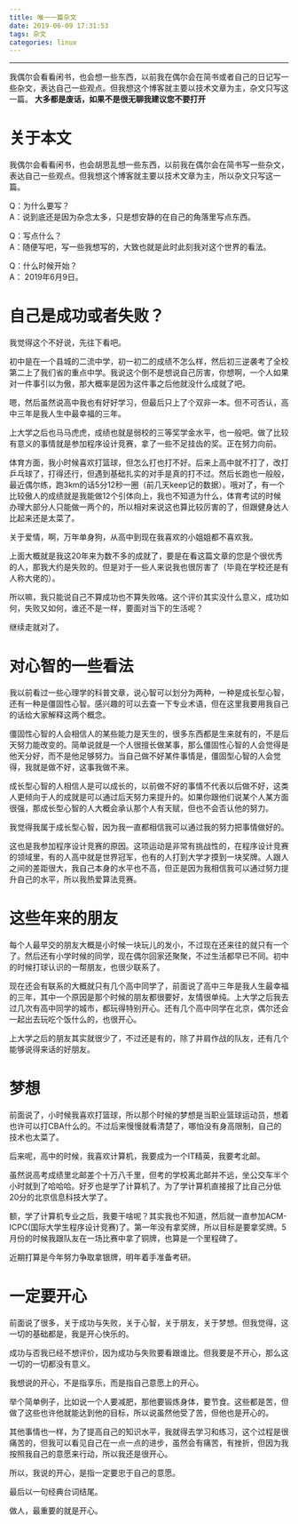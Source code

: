 ```yaml
---
title: 唯一一篇杂文
date: 2019-06-09 17:31:53
tags: 杂文
categories: linux
---
```

---
我偶尔会看看闲书，也会想一些东西，以前我在偶尔会在简书或者自己的日记写一些杂文，表达自己一些观点。但我想这个博客就主要以技术文章为主，杂文只写这一篇。
**大多都是废话，如果不是很无聊我建议您不要打开**
<!-- more -->
# 关于本文 
我偶尔会看看闲书，也会胡思乱想一些东西，以前我在偶尔会在简书写一些杂文，表达自己一些观点。但我想这个博客就主要以技术文章为主，所以杂文只写这一篇。   

Q：为什么要写？   
A：说到底还是因为杂念太多，只是想安静的在自己的角落里写点东西。

Q：写点什么？   
A：随便写吧，写一些我想写的，大致也就是此时此刻我对这个世界的看法。

Q：什么时候开始？   
A： 2019年6月9日。
# 自己是成功或者失败？   
我觉得这个不好说，先往下看吧。

初中是在一个县城的二流中学，初一初二的成绩不怎么样，然后初三逆袭考了全校第二上了我们省的重点中学。我说这个倒不是想说自己厉害，你想啊，一个人如果对一件事引以为傲，那大概率是因为这件事之后他就没什么成就了吧。  

嗯，然后虽然说高中我也有好好学习，但最后只上了个双非一本。但不可否认，高中三年是我人生中最幸福的三年。   

上大学之后也马马虎虎，成绩也就是弱校的三等奖学金水平，也一般吧。做了比较有意义的事情就是参加程序设计竞赛，拿了一些不足挂齿的奖。正在努力向前。

体育方面，我小时候喜欢打篮球，但怎么打也打不好。后来上高中就不打了，改打乒乓球了，打得还行，但遇到基础扎实的对手是真的打不过。然后长跑也一般般，最近偶尔练，跑3km的话5分12秒一圈（前几天keep记的数据）。哦对了，有一个比较傲人的成绩就是我能做12个引体向上，我也不知道为什么，体育考试的时候办理大部分人只能做一两个的，所以相对来说这也算比较厉害的了，但跟健身达人比起来还是太菜了。

关于爱情，啊，万年单身狗，从高中到现在我喜欢的小姐姐都不喜欢我。

上面大概就是我这20年来为数不多的成就了，要是在看这篇文章的您是个很优秀的人，那我大约是失败的。但是对于一些人来说我也很厉害了（毕竟在学校还是有人称大佬的）。

所以嘛，我只能说自己不算成功也不算失败咯。这个评价其实没什么意义，成功如何，失败又如何，谁还不是一样，要面对当下的生活呢？

继续走就对了。

# 对心智的一些看法

我以前看过一些心理学的科普文章，说心智可以划分为两种，一种是成长型心智，还有一种是僵固性心智。感兴趣的可以去查一下专业术语，但在这里我要用我自己的话给大家解释这两个概念。

僵固性心智的人会相信人的某些能力是天生的，很多东西都是生来就有的，不是后天努力能改变的。简单说就是一个人很擅长做某事，那么僵固性心智的人会觉得是他天分好，而不是他足够努力。当自己做不好某件事情是，僵固型心智的人会觉得，我就是做不好，这事我做不来。

成长型心智的人相信人是可以成长的，以前做不好的事情不代表以后做不好，这类人更倾向于人的成就是可以通过后天努力来提升的。如果你跟他们说某个人某方面很强，那成长型心智的人大概会承认那个人有天赋，但也不会否认他的努力。

我觉得我属于成长型心智，因为我一直都相信我可以通过我的努力把事情做好的。

这也是我参加程序设计竞赛的原因。这项运动是非常有挑战性的，在程序设计竞赛的领域里，有的人高中就是世界冠军，也有的人打到大学才摸到一块奖牌。人跟人之间的差距很大，我自己本身的水平也不高，但正是因为我相信我可以通过努力提升自己的水平，所以我热爱算法竞赛。

# 这些年来的朋友

每个人最早交的朋友大概是小时候一块玩儿的发小，不过现在还来往的就只有一个了。然后还有小学时候的同学，现在偶尔回家还聚聚，不过生活都早已不同。初中的时候打球认识的一帮朋友，也很少联系了。

现在还会有联系的大概就只有几个高中同学了，前面说了高中三年是我人生最幸福的三年，其中一个原因是那个时候的朋友都很要好，友情很单纯。上大学之后我去过几次有高中同学的城市，都玩得特别开心。还有几个高中同学在北京，偶尔还会一起出去玩吃个饭什么的，也很开心。

上大学之后的朋友其实就很少了，不过还是有的，除了并肩作战的队友，还有几个能够说得来话的好朋友。

# 梦想
前面说了，小时候我喜欢打篮球，所以那个时候的梦想是当职业篮球运动员，想着也许可以打CBA什么的。不过后来慢慢就看清楚了，哪怕没有身高限制，自己的技术也太菜了。

后来呢，高中的时候，我喜欢计算机，我要成为一个IT精英，我要考北邮。

虽然说高考成绩里北邮差个十万八千里，但考的学校离北邮并不远，坐公交车半个小时就到了哈哈哈。好歹也是学了计算机了。为了学计算机直接报了比自己分低20分的北京信息科技大学了。

额，学了计算机专业之后，我要干啥呢？其实我也不知道，然后就一直参加ACM-ICPC(国际大学生程序设计竞赛)了。第一年没有拿奖牌，所以目标是要拿奖牌。5月份的时候我跟队友在一场比赛中拿了铜牌，也算是一个里程碑了。

近期打算是今年努力争取拿银牌，明年着手准备考研。
# 一定要开心

前面说了很多，关于成功与失败，关于心智，关于朋友，关于梦想。但我觉得，这一切的基础都是，我是开心快乐的。

成功与否我已经不想评价，因为成功与失败要看跟谁比。但我要是不开心，那么这一切的一切都没有意义。

我想说的开心，不是指享乐，而是指自己意愿上的开心。

举个简单例子，比如说一个人要减肥，那他要锻炼身体，要节食。这些都是苦，但做了这些也许他就能达到他的目标，所以说虽然他受了苦，但他也是开心的。

其他事情也一样，为了提高自己的知识水平，我就得去学习和练习，这个过程是很痛苦的，但我可以看见自己在一点一点的进步，虽然会有痛苦，有挫折，但因为我按照我自己的意愿来行动，所以我还是很开心。

所以，我说的开心，是指一定要忠于自己的意愿。

最后以一句经典台词结尾。

做人，最重要的就是开心。

